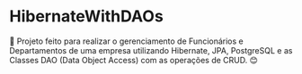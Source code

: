 # HibernateWithDAOs
🚀 Projeto feito para realizar o gerenciamento de Funcionários e Departamentos de uma empresa utilizando Hibernate, JPA, PostgreSQL e as Classes DAO (Data Object Access) com as operações de CRUD. 😊
